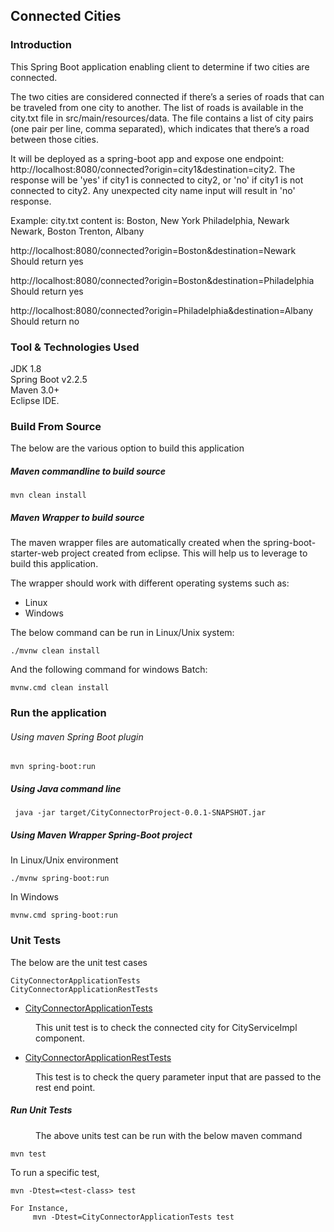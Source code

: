 ## Connected Cities

### Introduction
This Spring Boot application enabling client to determine if two cities are connected.

The two cities are considered connected if there’s a series of roads that can be traveled from one city to another. The list of roads is available in the city.txt file in src/main/resources/data.
The file contains a list of city pairs (one pair per line, comma separated), which indicates that there’s a road between those cities.

It will be deployed as a spring-boot app and expose one endpoint: http://localhost:8080/connected?origin=city1&amp;destination=city2. 
The response will be 'yes' if city1 is connected to city2, or 'no' if city1 is not connected to city2. Any unexpected city name input will 
result in 'no' response.</p>
<p>Example: city.txt content is: Boston, New York Philadelphia, Newark Newark, Boston Trenton, Albany</p>
<p>http://localhost:8080/connected?origin=Boston&amp;destination=Newark Should return yes</p>
<p>http://localhost:8080/connected?origin=Boston&amp;destination=Philadelphia Should return yes</p>
<p>http://localhost:8080/connected?origin=Philadelphia&amp;destination=Albany Should return no</p>	


### Tool & Technologies Used

JDK 1.8</br>
Spring Boot v2.2.5</br>
Maven 3.0+ </br>
Eclipse IDE.</br>

### Build From Source
The below are the various option to build this application

##### Maven commandline to build source
```
mvn clean install
```

##### Maven Wrapper to build source
The maven wrapper files are automatically created when the spring-boot-starter-web project created from eclipse.  This will help us to leverage to build this application.

The wrapper should work with different operating systems such as:
<ul>
<li>Linux<br></li>
<li>Windows</li>
</ul>

The below command can be run in Linux/Unix system:

```
./mvnw clean install
```

And the following command for windows Batch:

```
mvnw.cmd clean install
```

### Run the application
###### Using maven Spring Boot plugin

```
mvn spring-boot:run
```
##### Using Java command line

```
 java -jar target/CityConnectorProject-0.0.1-SNAPSHOT.jar
```

##### Using Maven Wrapper Spring-Boot project

In Linux/Unix environment

```
./mvnw spring-boot:run
```

In Windows

```
mvnw.cmd spring-boot:run
```

### Unit Tests
The below are the unit test cases

```
CityConnectorApplicationTests
CityConnectorApplicationRestTests
```
<ul>
<li><u>CityConnectorApplicationTests</u></li>
</ul>
<p style="margin-left: 40px">This unit test is to check the connected city for CityServiceImpl component.
	
<ul>
<li><u>CityConnectorApplicationRestTests</u></li>
</ul>
<p style="margin-left: 40px">This test is to check the query parameter input that are passed to the rest end point.

##### Run Unit Tests

<p style="margin-left: 40px"> The above units test can be run with the below maven command

```
mvn test
```
To run a specific test,

```
mvn -Dtest=<test-class> test

For Instance,
     mvn -Dtest=CityConnectorApplicationTests test
```




